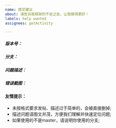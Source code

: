 ```yaml
---
name: 提交建议
about: 请告诉我框架的不足之处，让我做得更好！
labels: help wanted
assignees: getActivity

---
```


##### 版本号：

##### 分支：


##### 问题描述：



##### 错误截图：




#### 友情提示：
  - 未按格式要求发帖、描述过于简单的，会被直接删掉;
  - 描述问题请图文并茂，方便我们理解并快速定位问题;
  - 如果使用的不是master，请说明你使用的分支;
